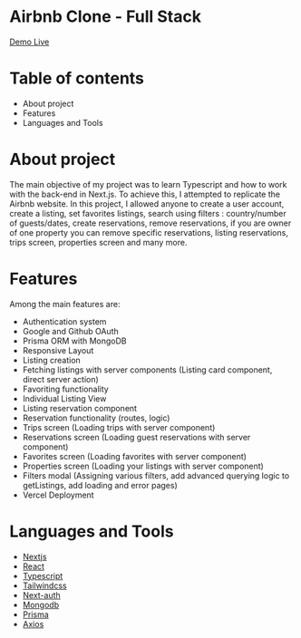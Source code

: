 # Airbnb Clone - Full Stack 

[Demo Live]()

# Table of contents
- About project
- Features
- Languages and Tools

# About project

The main objective of my project was to learn Typescript and how to work with the back-end in Next.js. To achieve this, I attempted to replicate the Airbnb website. In this project, I allowed anyone to create a user account, create a listing, set favorites listings, search using filters : country/number of guests/dates, create reservations, remove reservations, if you are owner of one property you can remove specific reservations, listing reservations, trips screen, properties screen and many more. 

# Features
Among the main features are:

- Authentication system
- Google and Github OAuth
- Prisma ORM with MongoDB
- Responsive Layout
- Listing creation
- Fetching listings with server components (Listing card component, direct server action)
- Favoriting functionality
- Individual Listing View
- Listing reservation component
- Reservation functionality (routes, logic)
- Trips screen (Loading trips with server component)
- Reservations screen (Loading guest reservations with server component)
- Favorites screen (Loading favorites with server component)
- Properties screen (Loading your listings with server component)
- Filters modal (Assigning various filters, add advanced querying logic to getListings, add loading and error pages)
- Vercel Deployment

# Languages and Tools
- [Nextjs](https://nextjs.org/)
- [React](https://react.dev/)
- [Typescript](https://www.typescriptlang.org/)
- [Tailwindcss](https://tailwindcss.com/)
- [Next-auth](https://next-auth.js.org/)
- [Mongodb](https://www.mongodb.com/)
- [Prisma](https://www.prisma.io/)
- [Axios](https://www.digitalocean.com/community/tutorials/react-axios-react)
